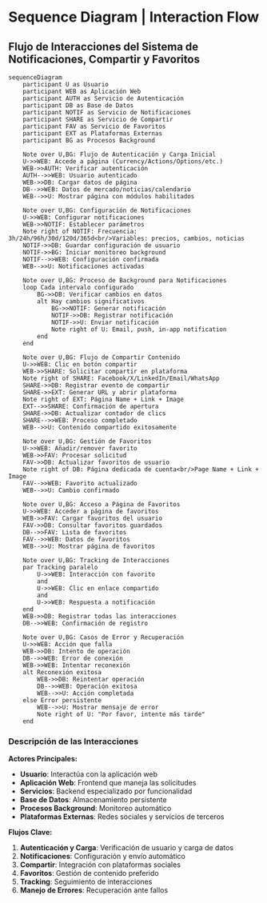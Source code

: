 # Sequence Diagram | Interaction Flow

## Flujo de Interacciones del Sistema de Notificaciones, Compartir y Favoritos

```mermaid
sequenceDiagram
    participant U as Usuario
    participant WEB as Aplicación Web
    participant AUTH as Servicio de Autenticación
    participant DB as Base de Datos
    participant NOTIF as Servicio de Notificaciones
    participant SHARE as Servicio de Compartir
    participant FAV as Servicio de Favoritos
    participant EXT as Plataformas Externas
    participant BG as Procesos Background

    Note over U,BG: Flujo de Autenticación y Carga Inicial
    U->>WEB: Accede a página (Currency/Actions/Options/etc.)
    WEB->>AUTH: Verificar autenticación
    AUTH-->>WEB: Usuario autenticado
    WEB->>DB: Cargar datos de página
    DB-->>WEB: Datos de mercado/noticias/calendario
    WEB-->>U: Mostrar página con módulos habilitados

    Note over U,BG: Configuración de Notificaciones
    U->>WEB: Configurar notificaciones
    WEB->>NOTIF: Establecer parámetros
    Note right of NOTIF: Frecuencia: 3h/24h/96h/30d/120d/365d<br/>Variables: precios, cambios, noticias
    NOTIF->>DB: Guardar configuración de usuario
    NOTIF->>BG: Iniciar monitoreo background
    NOTIF-->>WEB: Configuración confirmada
    WEB-->>U: Notificaciones activadas

    Note over U,BG: Proceso de Background para Notificaciones
    loop Cada intervalo configurado
        BG->>DB: Verificar cambios en datos
        alt Hay cambios significativos
            BG->>NOTIF: Generar notificación
            NOTIF->>DB: Registrar notificación
            NOTIF->>U: Enviar notificación
            Note right of U: Email, push, in-app notification
        end
    end

    Note over U,BG: Flujo de Compartir Contenido
    U->>WEB: Clic en botón compartir
    WEB->>SHARE: Solicitar compartir en plataforma
    Note right of SHARE: Facebook/X/LinkedIn/Email/WhatsApp
    SHARE->>DB: Registrar evento de compartir
    SHARE->>EXT: Generar URL y abrir plataforma
    Note right of EXT: Página Name + Link + Image
    EXT-->>SHARE: Confirmación de apertura
    SHARE->>DB: Actualizar contador de clics
    SHARE-->>WEB: Proceso completado
    WEB-->>U: Contenido compartido exitosamente

    Note over U,BG: Gestión de Favoritos
    U->>WEB: Añadir/remover favorito
    WEB->>FAV: Procesar solicitud
    FAV->>DB: Actualizar favoritos de usuario
    Note right of DB: Página dedicada de cuenta<br/>Page Name + Link + Image
    FAV-->>WEB: Favorito actualizado
    WEB-->>U: Cambio confirmado

    Note over U,BG: Acceso a Página de Favoritos
    U->>WEB: Acceder a página de favoritos
    WEB->>FAV: Cargar favoritos del usuario
    FAV->>DB: Consultar favoritos guardados
    DB-->>FAV: Lista de favoritos
    FAV-->>WEB: Datos de favoritos
    WEB-->>U: Mostrar página de favoritos

    Note over U,BG: Tracking de Interacciones
    par Tracking paralelo
        U->>WEB: Interacción con favorito
        and
        U->>WEB: Clic en enlace compartido
        and
        U->>WEB: Respuesta a notificación
    end
    WEB->>DB: Registrar todas las interacciones
    DB-->>WEB: Confirmación de registro

    Note over U,BG: Casos de Error y Recuperación
    U->>WEB: Acción que falla
    WEB->>DB: Intento de operación
    DB-->>WEB: Error de conexión
    WEB->>WEB: Intentar reconexión
    alt Reconexión exitosa
        WEB->>DB: Reintentar operación
        DB-->>WEB: Operación exitosa
        WEB-->>U: Acción completada
    else Error persistente
        WEB-->>U: Mostrar mensaje de error
        Note right of U: "Por favor, intente más tarde"
    end
```

### Descripción de las Interacciones

**Actores Principales:**

-   **Usuario**: Interactúa con la aplicación web
-   **Aplicación Web**: Frontend que maneja las solicitudes
-   **Servicios**: Backend especializado por funcionalidad
-   **Base de Datos**: Almacenamiento persistente
-   **Procesos Background**: Monitoreo automático
-   **Plataformas Externas**: Redes sociales y servicios de terceros

**Flujos Clave:**

1. **Autenticación y Carga**: Verificación de usuario y carga de datos
2. **Notificaciones**: Configuración y envío automático
3. **Compartir**: Integración con plataformas sociales
4. **Favoritos**: Gestión de contenido preferido
5. **Tracking**: Seguimiento de interacciones
6. **Manejo de Errores**: Recuperación ante fallos
